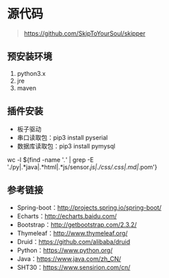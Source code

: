 # 源代码
> https://github.com/SkipToYourSoul/skipper

## 预安装环境
1. python3.x
2. jre
3. maven

## 插件安装

* 板子驱动
* 串口读取包：pip3 install pyserial
* 数据库读取包：pip3 install pymysql

wc -l ${find -name '*.*' | grep -E './py|.*java|.*html|.*js/sensor.*js|./css/.*css|*.md|*.pom'}

## 参考链接

* Spring-boot：http://projects.spring.io/spring-boot/
* Echarts：http://echarts.baidu.com/
* Bootstrap：http://getbootstrap.com/2.3.2/
* Thymeleaf：http://www.thymeleaf.org/
* Druid：https://github.com/alibaba/druid
* Python：https://www.python.org/
* Java：https://www.java.com/zh_CN/
* SHT30：https://www.sensirion.com/cn/
